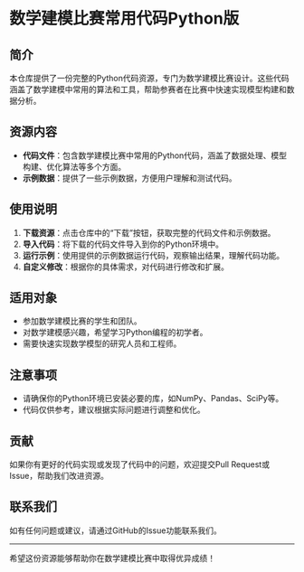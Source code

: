 # 数学建模比赛常用代码Python版

## 简介

本仓库提供了一份完整的Python代码资源，专门为数学建模比赛设计。这些代码涵盖了数学建模中常用的算法和工具，帮助参赛者在比赛中快速实现模型构建和数据分析。

## 资源内容

- **代码文件**：包含数学建模比赛中常用的Python代码，涵盖了数据处理、模型构建、优化算法等多个方面。
- **示例数据**：提供了一些示例数据，方便用户理解和测试代码。

## 使用说明

1. **下载资源**：点击仓库中的“下载”按钮，获取完整的代码文件和示例数据。
2. **导入代码**：将下载的代码文件导入到你的Python环境中。
3. **运行示例**：使用提供的示例数据运行代码，观察输出结果，理解代码功能。
4. **自定义修改**：根据你的具体需求，对代码进行修改和扩展。

## 适用对象

- 参加数学建模比赛的学生和团队。
- 对数学建模感兴趣，希望学习Python编程的初学者。
- 需要快速实现数学模型的研究人员和工程师。

## 注意事项

- 请确保你的Python环境已安装必要的库，如NumPy、Pandas、SciPy等。
- 代码仅供参考，建议根据实际问题进行调整和优化。

## 贡献

如果你有更好的代码实现或发现了代码中的问题，欢迎提交Pull Request或Issue，帮助我们改进资源。

## 联系我们

如有任何问题或建议，请通过GitHub的Issue功能联系我们。

---

希望这份资源能够帮助你在数学建模比赛中取得优异成绩！
